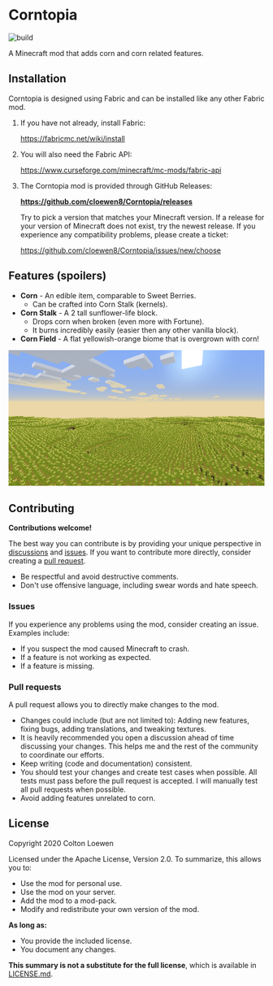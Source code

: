 # Corntopia
![build](https://github.com/cloewen8/Corntopia/workflows/build/badge.svg)

A Minecraft mod that adds corn and corn related features.

## Installation
Corntopia is designed using Fabric and can be installed like any other Fabric mod.

1. If you have not already, install Fabric:
   
   https://fabricmc.net/wiki/install
2. You will also need the Fabric API:
   
   https://www.curseforge.com/minecraft/mc-mods/fabric-api
3. The Corntopia mod is provided through GitHub Releases:
   
   **https://github.com/cloewen8/Corntopia/releases**
   
   Try to pick a version that matches your Minecraft version. If a release for your version of Minecraft does not exist, try the newest release. If you experience any compatibility problems, please create a ticket:
   
   https://github.com/cloewen8/Corntopia/issues/new/choose

## Features (spoilers)
- **Corn** - An edible item, comparable to Sweet Berries.
  - Can be crafted into Corn Stalk (kernels).
- **Corn Stalk** - A 2 tall sunflower-life block.
  - Drops corn when broken (even more with Fortune).
  - It burns incredibly easily (easier then any other vanilla block).
- **Corn Field** - A flat yellowish-orange biome that is overgrown with corn!

![Preview of Corn Field](preview/corn_field.png)

## Contributing
__Contributions welcome!__

The best way you can contribute is by providing your unique perspective in [discussions](https://github.com/cloewen8/Corntopia/discussions) and [issues](https://github.com/cloewen8/Corntopia/issues). If you want to contribute more directly, consider creating a [pull request](https://github.com/cloewen8/Corntopia/compare).

- Be respectful and avoid destructive comments.
- Don't use offensive language, including swear words and hate speech.

### Issues
If you experience any problems using the mod, consider creating an issue. Examples include:

- If you suspect the mod caused Minecraft to crash.
- If a feature is not working as expected.
- If a feature is missing.

### Pull requests
A pull request allows you to directly make changes to the mod.

- Changes could include (but are not limited to): Adding new features, fixing bugs, adding translations, and tweaking textures.
- It is heavily recommended you open a discussion ahead of time discussing your changes. This helps me and the rest of the community to coordinate our efforts.
- Keep writing (code and documentation) consistent.
- You should test your changes and create test cases when possible. All tests must pass before the pull request is accepted. I will manually test all pull requests when possible.
- Avoid adding features unrelated to corn.

## License
Copyright 2020 Colton Loewen

Licensed under the Apache License, Version 2.0. To summarize, this allows you to:

- Use the mod for personal use.
- Use the mod on your server.
- Add the mod to a mod-pack.
- Modify and redistribute your own version of the mod.

**As long as:**

- You provide the included license.
- You document any changes.

**This summary is not a substitute for the full license**, which is available in [LICENSE.md](https://github.com/cloewen8/Corntopia/blob/master/LICENSE.md).
